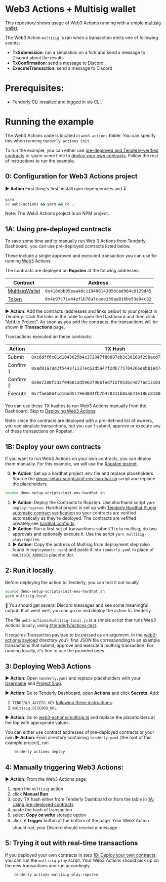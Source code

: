 # Web3 Actions + Multisig wallet

This repository shows usage of Web3 Actions running with a simple [multisig wallet](contracts/MultiSigWallet.sol).

The Web3 Action `multisig` is ran when a transaction emits one of following events:

- **TxSubmission**: run a simulation on a fork and send a message to Discord about the results
- **TxConfirmation**: send a message to Discord
- **ExecuteTransaction**: send a message to Discord

# Prerequisites:

- Tenderly [CLI installed](https://github.com/Tenderly/tenderly-cli#installation)
  and [logged in via CLI](https://github.com/Tenderly/tenderly-cli#login).

# Running the example

The Web3 Actions code is located in `web3-actions` folder. You can specify this when running `tenderly actions init`.

To run the example, you can either use [pre-deployed and Tenderly-verified contracts](#1a-using-pre-deployed-contracts)
or spare some time to [deploy your own contracts](#1b-deploy-your-own-contracts). Follow the rest of instructions to run
the example.

## 0: Configuration for Web3 Actions project

**▶️ Action** First thing's first, install npm dependencies and ⏳.

```bash
yarn
cd web3-actions && yarn && cd ..
```

Note: The Web3 Actions project is an NPM project.

## 1A: Using pre-deployed contracts

To save some time and to manually run Web 3 Actions from Tenderly Dashboard, you can use pre-deployed contracts listed
below.

These include a single approved and executed transaction you can use for running [Web3](https://google.com) Actions.

The contracts are deployed on **Ropsten** at the follwing addresses:

| Contract                                                                                                    | Address                                      |
| ----------------------------------------------------------------------------------------------------------- | -------------------------------------------- |
| [MultisigWallet](https://dashboard.tenderly.co/contract/ropsten/0x418ebb95eaa40c119408143056cad984c6129d45) | `0x418ebb95eaa40c119408143056cad984c6129d45` |
| [Token](https://dashboard.tenderly.co/contract/ropsten/0x4e97c71a44ef1b78a7caee159aa016be53e04c32)          | `0x4e97c71a44ef1b78a7caee159aa016be53e04c32` |

**▶️ Action**: Add the contracts (addresses and links below) to your project in Tenderly. Click the links in the table to open the Dashboard and then click "Add to Project". As soon as you add the
contracts, the transactions will be shown in **Transactions** page.

Transactions executed on these contracts:

| Action    | TX Hash                                                              |
| --------- | -------------------------------------------------------------------- |
| Submit    | `0xc6dff6c01d1043025b4c372047f88887eb3c36168f298acd75de63f0099087eb` |
| Confirm 1 | `0xad91a78d2f544371237ec63d5a47f2d6775784266eeb81ed7ea304d1f146c46c` |
| Confirm 2 | `0x8e7288f232f0468cad59637906fed715f953bc4d77bd13103fd6f56b2710b030` |
| Execute   | `0x7faeb8641d16ad5179ed0d4fb7b478311b85ab41e186c8180d23357f5e9a675f` |

You can use these TX hashes to run Web3 Actions manually from the Dashboard. Skip
to [Deploying Web3 Actions](#3-deploying-web3-actions).

Note: since the contracts are deployed with a pre-defined list of owners, you can simulate transactions, but you can't
submit, approve or execute any of these transactions on Ropsten.

## 1B: Deploy your own contracts

If you want to run Web3 Actions on your own contracts, you can deploy them manually. For this example, we will use
the [Ropsten testnet](https://ropsten.etherscan.io/).

0. **▶️ Action**: Set up a hardhat project .env file and replace placeholders. Source
   the [demo-setup-scripts/init-env-hardhat.sh](demo-setup-scripts/init-env-hardhat.sh) script and replace the
   placeholders.

```bash
source demo-setup-scripts/init-env-hardhat.sh
```

1. **▶️ Action**: Deploy the Contracts to Ropsten. Use shorthand script `yarn deploy:ropsten`. Hardhat project is set
   up
   with [Tenderly Hardhat Plugin automatic contract verification](https://github.com/Tenderly/hardhat-tenderly#automatic-verification)
   so your contracts are verified automatically as they're deployed. The contracts are vefified privately,see [hardhat.config.ts](hardhat.config.ts).
2. **▶️ Action**: Run a first set of transactions: submit 1 tx to multisig, do two approvals and optionally execute it.
   Use the script `yarn multisig-play:ropsten`.
3. **▶️ Action**: Copy the address of Multisig from deployment step (also found in `deployments.json`) and paste it
   into `tenderly.yaml` in place of `MULTISIG_ADDRESS` placeholder.

## 2: Run it locally

Before deploying the action to Tenderly, you can test it out locally.

```bash
source demo-setup-scripts/init-env-hardhat.sh
yarn multisig-local
```

👾 You should get several Discord messages and see some meaningful output. If all went well, you can go on and deploy the
action to Tenderly.

The file `web3-actions/multisig-local.js` is a simple script that runs Web3 Actions locally,
using [@tenderly/actions-test](https://github.com/Tenderly/tenderly-actions).

It requires Transaction payload to be passed as an argument. In the [web3-actions/payload](web3-actions/payload/)
directory you'll find JSON file corresponding to an example transactions that submit, approve and execute a multisig
transaction. For running locally, it's fine to use the provided ones.

## 3: Deploying Web3 Actions

**▶️ Action**: Open `tenderly.yaml` and replace placeholders with your [Username](https://docs.tenderly.co/other/platform-access/how-to-find-the-project-slug-username-and-organization-name)
and [Project Slug](https://docs.tenderly.co/other/platform-access/how-to-find-the-project-slug-username-and-organization-name).

**▶️ Action**: Go to Tenderly Dashboard, open **Actions** and click **Secrets**. Add:

1. `TENDERLY_ACCESS_KEY` [following these instructions](https://docs.tenderly.co/other/platform-access/how-to-generate-api-access-tokens).
2. `multisig.DISCORD_URL`

**▶️ Action**: Go to [web3-actions/multisig.ts](multisig.ts) and replace the placeholders at the top with appropriate values.

You can either use contract addresses of pre-deployed contracts or your own
**▶️ Action**: From directory containing `tenderly.yaml` (the root of this example project), run

```bash
    tenderly actions deploy
```

## 4: Manually triggering Web3 Actions:

**▶️ Action**: From the Web3 Actions page:

1. open the `multisig` action
2. click **Manual Run**
3. copy TX hash either from Tenderly Dashboard or from the table
   in [1A: Using pre-deployed contracts](#1a-using-pre-deployed-contracts)
4. paste the hash of transaction
5. select **Copy on write** storage option
6. click **⚡️ Trigger** button at the bottom of the page. Your Web3 Action should run, your Discord should receive a
   message

## 5: Trying it out with real-time transactions

If you deployed your own contracts in step [1B: Deploy your own contracts](#1b-deploy-your-own-contracts), you can run
the `multisig-play` script. Your Web3 Actions should pick up on the new transactions and run accordingly.

```bash
    tenderly actions multisig-play:ropsten
```
